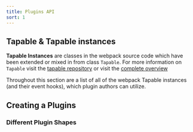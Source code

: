 ```yaml
---
title: Plugins API
sort: 1
---
```


## Tapable & Tapable instances
**Tapable Instances** are classes in the webpack source code which have been extended or mixed in from class `Tapable`. 
For more information on `Tapable` visit the [tapable repository](https://github.com/webpack/tapable) or visit the [complete overview](./tapable)

Throughout this section are a list of all of the webpack Tapable instances (and their event hooks), which plugin authors can utilize. 

## Creating a Plugins

### Different Plugin Shapes